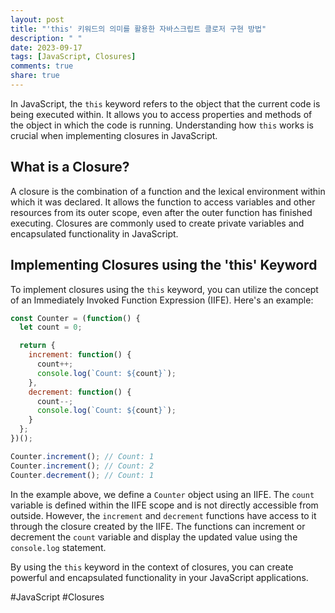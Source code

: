 ```yaml
---
layout: post
title: "'this' 키워드의 의미를 활용한 자바스크립트 클로저 구현 방법"
description: " "
date: 2023-09-17
tags: [JavaScript, Closures]
comments: true
share: true
---
```


In JavaScript, the `this` keyword refers to the object that the current code is being executed within. It allows you to access properties and methods of the object in which the code is running. Understanding how `this` works is crucial when implementing closures in JavaScript.

## What is a Closure?

A closure is the combination of a function and the lexical environment within which it was declared. It allows the function to access variables and other resources from its outer scope, even after the outer function has finished executing. Closures are commonly used to create private variables and encapsulated functionality in JavaScript.

## Implementing Closures using the 'this' Keyword

To implement closures using the `this` keyword, you can utilize the concept of an Immediately Invoked Function Expression (IIFE). Here's an example:

```javascript
const Counter = (function() {
  let count = 0;

  return {
    increment: function() {
      count++;
      console.log(`Count: ${count}`);
    },
    decrement: function() {
      count--;
      console.log(`Count: ${count}`);
    }
  };
})();

Counter.increment(); // Count: 1
Counter.increment(); // Count: 2
Counter.decrement(); // Count: 1
```

In the example above, we define a `Counter` object using an IIFE. The `count` variable is defined within the IIFE scope and is not directly accessible from outside. However, the `increment` and `decrement` functions have access to it through the closure created by the IIFE. The functions can increment or decrement the `count` variable and display the updated value using the `console.log` statement.

By using the `this` keyword in the context of closures, you can create powerful and encapsulated functionality in your JavaScript applications.

#JavaScript #Closures